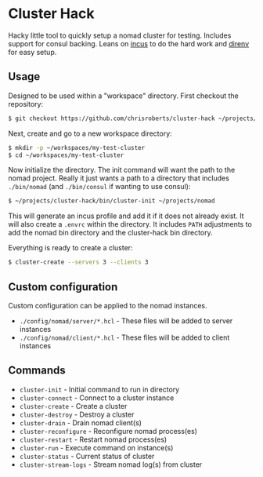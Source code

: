 # Cluster Hack

Hacky little tool to quickly setup a nomad cluster for testing. Includes support for consul backing. Leans on [incus](https://linuxcontainers.org/incus/) to do the hard work and [direnv](https://direnv.net/) for easy 
setup.

## Usage

Designed to be used within a "workspace" directory. First checkout the repository:

``` sh
$ git checkout https://github.com/chrisroberts/cluster-hack ~/projects/cluster-hack
```

Next, create and go to a new workspace directory:

``` sh
$ mkdir -p ~/workspaces/my-test-cluster 
$ cd ~/workspaces/my-test-cluster
```

Now initialize the directory. The init command will want the path to the nomad project. Really it just wants
a path to a directory that includes `./bin/nomad` (and `./bin/consul` if wanting to use consul):

``` sh
$ ~/projects/cluster-hack/bin/cluster-init ~/projects/nomad
```

This will generate an incus profile and add it if it does not already exist. It will also create a `.envrc`
within the directory. It includes `PATH` adjustments to add the nomad bin directory and the cluster-hack
bin directory. 

Everything is ready to create a cluster:

``` sh
$ cluster-create --servers 3 --clients 3
```

## Custom configuration

Custom configuration can be applied to the nomad instances. 

* `./config/nomad/server/*.hcl` - These files will be added to server instances
* `./config/nomad/client/*.hcl` - These files will be added to client instances

## Commands

* `cluster-init` - Initial command to run in directory
* `cluster-connect` - Connect to a cluster instance
* `cluster-create` - Create a cluster 
* `cluster-destroy` - Destroy a cluster
* `cluster-drain` - Drain nomad client(s)
* `cluster-reconfigure` - Reconfigure nomad process(es)
* `cluster-restart` - Restart nomad process(es)
* `cluster-run` - Execute command on instance(s)
* `cluster-status` - Current status of cluster
* `cluster-stream-logs` - Stream nomad log(s) from cluster

